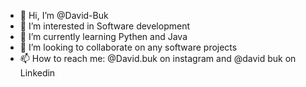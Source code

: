- 👋 Hi, I’m @David-Buk
- 👀 I’m interested in Software development
- 🌱 I’m currently learning Pythen and Java
- 💞️ I’m looking to collaborate on any software projects
- 📫 How to reach me: @David.buk on instagram and @david buk on Linkedin

<!---
David-Buk/David-Buk is a ✨ special ✨ repository because its `README.md` (this file) appears on your GitHub profile.
You can click the Preview link to take a look at your changes.
--->
